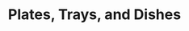 ---
label: 
title: "Plates, Trays, and Dishes"
order: 700
layout: table-of-contents
presentation: grid
---
